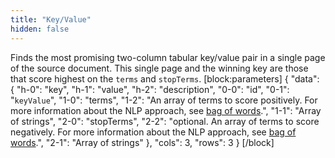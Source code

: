 ```yaml
---
title: "Key/Value"
hidden: false
---
```

Finds the most promising two-column tabular key/value pair in a single page of the source document. This single page and the winning key are those that score highest on the `terms` and `stopTerms`.
[block:parameters]
{
  "data": {
    "h-0": "key",
    "h-1": "value",
    "h-2": "description",
    "0-0": "id",
    "0-1": "`keyValue`",
    "1-0": "terms",
    "1-2": "An array of terms to score positively. For more information about the NLP approach, see [bag of words](doc:bag-of-words).",
    "1-1": "Array of strings",
    "2-0": "stopTerms",
    "2-2": "optional. An array of terms to score negatively. For more information about the NLP approach, see [bag of words](doc:bag-of-words).",
    "2-1": "Array of strings"
  },
  "cols": 3,
  "rows": 3
}
[/block]

